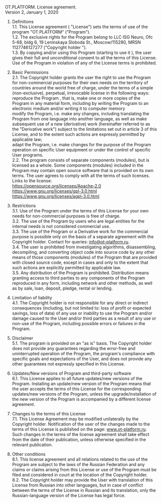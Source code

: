 OT.PLATFORM. License agreement.   
Version 2, January 1, 2020   
1. Definitions  
1.1. This License agreement ( "License") sets the terms of use of the program "OT.PLATFORM" ("Program").  
1.2. The exclusive rights for the Program belong to LLC ISG Neuro, Ofc 5-68, bldg 6, 19 Leninskaya Sloboda St., Moscow/115280, MRSN 1127746127277 ("Copyright holder ").  
1.3. By copying and/or using this Program (starting to use it ), the user gives their full and unconditional  consent to all the terms of this License. Use of the Program in violation of any of the License terms is prohibited.  
2. Basic Permissions  
2.1. The Copyright holder grants the user the right to use the Program for non-commercial purposes for their own needs on the territory of countries around the world free of charge, under the terms of a simple (non-exclusive), perpetual, irrevocable license in the following ways:  
reproduce the Program , that is, make one or more copies of the Program in any material form, including by writing the Program to an electronic medium and/or writing it to computer memory  
modify the Program, i.e. make any changes, including translating the Program from one language into another language, as well as make subsequent use of a new (derivative) work (hereinafter referred to as the "Derivative work") subject to the limitations set out in article 3 of this License, and to the extent such actions are expressly permitted by applicable law;  
adapt the Program, i.e. make changes for the purpose of the Program operation on specific User equipment or under the control of specific User programs.  
2.2. The program consists of separate components (modules), but is licensed as a whole. Some components (modules) included in the Program may contain open source software that is provided on its own terms. The user agrees to comply with all the terms of such licenses.  
Links to the license:  
https://opensource.org/licenses/Apache-2.0  
https://www.gnu.org/licenses/gpl-3.0.html  
https://www.gnu.org/licenses/agpl-3.0.html  
3. Restrictions   
3.1. Use of the Program under the terms of this License for your own needs for non-commercial purposes is free of charge.  
3.2. The use of the Program by users who are legal entities for the internal needs is not considered commercial use.  
3.3. The use of the Program or a Derivative work for the commercial purpose is possible only on the basis of a separate agreement with the Copyright holder. Contact for queries: info@ot-platform.ru.  
3.4. The user is prohibited from investigating algorithms, disassembling, decompiling, and converting object code into source code by any other means of those components (modules) of the Program that are provided with closed source code, except in cases and only to the extent that such actions are explicitly permitted by applicable law.  
3.5. Any distribution of the Program is prohibited. Distribution means granting access to third parties to any components of the Program reproduced in any form, including network and other methods, as well as by sale, loan, deposit, pledge, rental or lending.  
4. Limitation of liability  
4.1. The Copyright holder is not responsible for any direct or indirect consequences (including, but not limited to: loss of profit or expected savings, loss of data) of any use or inability to use the Program and/or damage caused to the User and/or third parties as a result of any use or non-use of the Program, including possible errors or failures in the Program.  
5. Disclaimer   
5.1. The program is provided on an "as is" basis. The Copyright holder does not provide any guarantees regarding the error-free and uninterrupted operation of the Program, the program's compliance with specific goals and expectations of the User, and does not provide any other guarantees not expressly specified in this License.  
6. Updates/New versions of Program and third-party software  
6.1. This License applies to all future updates/new versions of the Program. Installing an update/new version of the Program means that the user accepts the terms of this License for the corresponding updates/new versions of the Program, unless the upgrade/installation of the new version of the Program is accompanied by a different license agreement.  
7. Changes to the terms of this License  
7.1. This License Agreement may be modified unilaterally by the Copyright holder. Notification of the user of the changes made to the terms of this License is published on the page: www.ot-platform.ru.  Such changes in the terms of the license agreement shall take effect from the date of their publication, unless otherwise specified in the relevant publication.  
  
8. Other conditions  
8.1. This license agreement and all relations related to the use of the Program are subject to the laws of the Russian Federation and any claims or claims arising from this License or use of the Program must be filed and considered in court at the location of the Copyright holder.  
8.2. The Copyright holder may provide the User with translation of this License from Russian into other languages, but in case of conflict between the terms of the License in Russian and its translation, only the Russian-language version of the License has legal force. 
